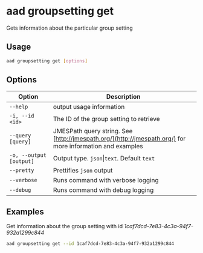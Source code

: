# aad groupsetting get

Gets information about the particular group setting

## Usage

```sh
aad groupsetting get [options]
```

## Options

Option|Description
------|-----------
`--help`|output usage information
`-i, --id <id>`|The ID of the group setting to retrieve
`--query [query]`|JMESPath query string. See [http://jmespath.org/](http://jmespath.org/) for more information and examples
`-o, --output [output]`|Output type. `json`&#x7c;`text`. Default `text`
`--pretty`|Prettifies `json` output
`--verbose`|Runs command with verbose logging
`--debug`|Runs command with debug logging

## Examples

Get information about the group setting with id _1caf7dcd-7e83-4c3a-94f7-932a1299c844_

```sh
aad groupsetting get --id 1caf7dcd-7e83-4c3a-94f7-932a1299c844
```